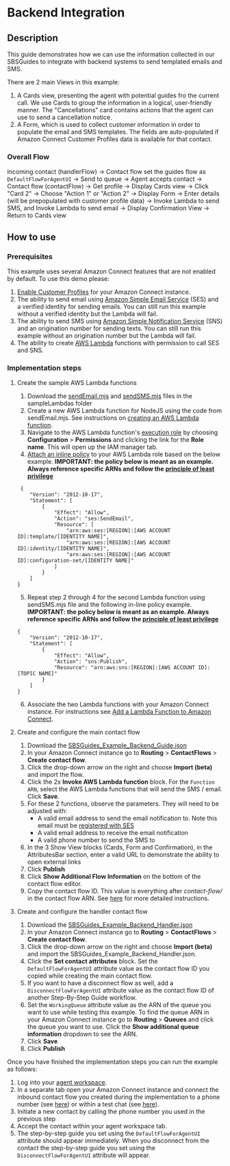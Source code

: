 # Backend Integration

## Description
This guide demonstrates how we can use the information collected in our SBSGuides to integrate with backend systems to send templated emails and SMS.

There are 2 main Views in this example:
1. A Cards view, presenting the agent with potential guides fro the current call. We use Cards to group the information in a logical, user-friendly manner. The "Cancellations" card contains actions that the agent can use to send a cancellation notice.
2. A Form, which is used to collect customer information in order to populate the email and SMS templates. The fields are auto-populated if Amazon Connect Customer Profiles data is available for that contact.

### Overall Flow
Incoming contact (handlerFlow) -> Contact flow set the guides flow as `DefaultFlowForAgentUI` -> Send to queue -> Agent accepts contact -> Contact flow (contactFlow) -> Get profile -> Display Cards view -> Click "Card 2" -> Choose "Action 1" or "Action 2" -> Display Form -> Enter details (will be prepopulated with customer profile data) -> Invoke Lambda to send SMS, and Invoke Lambda to send email -> Display Confirmation View -> Return to Cards view

## How to use

### Prerequisites
This example uses several Amazon Connect features that are not enabled by default. To use this demo please:
1. [Enable Customer Profiles](https://docs.aws.amazon.com/connect/latest/adminguide/enable-customer-profiles.html) for your Amazon Connect instance.
1. The ability to send email using [Amazon Simple Email Service](https://aws.amazon.com/ses/) (SES) and a verified identity for sending emails. You can still run this example without a verified identity but the Lambda will fail.
1. The ability to send SMS using [Amazon Simple Notification Service](https://aws.amazon.com/sns/) (SNS) and an origination number for sending texts. You can still run this example without an origination number but the Lambda will fail.
1. The ability to create [AWS Lambda](https://aws.amazon.com/lambda/) functions with permission to call SES and SNS.
### Implementation steps
1. Create the sample AWS Lambda functions
    1. Download the [sendEmail.mjs](./sampleLambdas/sendEmail.mjs) and [sendSMS.mjs](./sampleLambdas/sendSMS.mjs) files in the sampleLambdas folder
    1. Create a new AWS Lambda function for NodeJS using the code from sendEmail.mjs. See instructions on [creating an AWS Lambda function](https://docs.aws.amazon.com/lambda/latest/dg/lambda-nodejs.html).
    1. Navigate to the AWS Lambda function's [execution role](https://docs.aws.amazon.com/lambda/latest/dg/lambda-intro-execution-role.html) by choosing **Configuration** > **Permissions** and clicking the link for the **Role name**. This will open up the IAM manager tab.
    1. [Attach an inline policy](https://docs.aws.amazon.com/IAM/latest/UserGuide/access_policies_manage-attach-detach.html#add-policies-console) to your AWS Lambda role based on the below example. **IMPORTANT: the policy below is meant as an example. Always reference specific ARNs and follow the [principle of least privilege](https://docs.aws.amazon.com/IAM/latest/UserGuide/best-practices.html)**
    ```
     {
        "Version": "2012-10-17",
        "Statement": [
            {
                "Effect": "Allow",
                "Action": "ses:SendEmail",
                "Resource": [
                    "arn:aws:ses:[REGION]:[AWS ACCOUNT ID]:template/[IDENTITY NAME]",
                    "arn:aws:ses:[REGION]:[AWS ACCOUNT ID]:identity/[IDENTITY NAME]",
                    "arn:aws:ses:[REGION]:[AWS ACCOUNT ID]:configuration-set/[IDENTITY NAME]"
                ]
            }
        ]
    }
    ```
    5. Repeat step 2 through 4 for the second Lambda function using sendSMS.mjs file and the following in-line policy example. **IMPORTANT: the policy below is meant as an example. Always reference specific ARNs and follow the [principle of least privilege](https://docs.aws.amazon.com/IAM/latest/UserGuide/best-practices.html)**
    ```
    {
        "Version": "2012-10-17",
        "Statement": [
            {
                "Effect": "Allow",
                "Action": "sns:Publish",
                "Resource": "arn:aws:sns:[REGION]:[AWS ACCOUNT ID]:[TOPIC NAME]"
            }
        ]
    }
    ```
    6. Associate the two Lambda functions with your Amazon Connect instance. For instructions see [Add a Lambda Function to Amazon Connect](https://docs.aws.amazon.com/connect/latest/adminguide/connect-lambda-functions.html#add-lambda-function).

2. Create and configure the main contact flow
    1. Download the [SBSGuides_Example_Backend_Guide.json](./SBSGuides_Example_Backend_Guide.json)
    2. In your Amazon Connect instance go to **Routing** > **ContactFlows** > **Create contact flow**.
    3. Click the drop-down arrow on the right and choose **Import (beta)** and import the flow.
    4. Click the 2x **Invoke AWS Lambda function** block. For the `Function ARN`, select the AWS Lambda functions that will send the SMS / email. Click **Save**.
    5. For these 2 functions, observe the parameters. They will need to be adjusted with:
        - A valid email address to send the email notification to. Note this email must be [registered with SES](https://docs.aws.amazon.com/ses/latest/dg/creating-identities.html)
        - A valid email address to receive the email notification 
        - A valid phone number to send the SMS to
    6. In the 3 Show View blocks (Cards, Form and Confirmation), in the AttributesBar section, enter a valid URL to demonstrate the ability to open external links
    7. Click **Publish**
    8. Click **Show Additional Flow Information** on the bottom of the contact flow editor.
    9. Copy the contact flow ID. This value is everything after *contact-flow/* in the contact flow ARN. See [here](https://docs.aws.amazon.com/connect/latest/adminguide/find-contact-flow-id.html) for more detailed instructions.

2. Create and configure the handler contact flow
    1. Download the [SBSGuides_Example_Backend_Handler.json](./SBSGuides_Example_Backend_Handler.json)
    2. In your Amazon Connect instance go to **Routing** > **ContactFlows** > **Create contact flow**.
    3. Click the drop-down arrow on the right and choose **Import (beta)** and import the SBSGuides_Example_Backend_Handler.json.
    4. Click the **Set contact attributes** block. Set the `DefaultFlowForAgentUI` attribute value as the contact flow ID you copied while creating the main contact flow.
    5. If you want to have a disconnect flow as well, add a `DisconnectFlowForAgentUI` attribute value as the contact flow ID of another Step-By-Step Guide workflow.
    6. Set the `WorkingQueue` attribute value as the ARN of the queue you want to use while testing this example. To find the queue ARN in your Amazon Connect instance go to **Routing** > **Queues** and click the queue you want to use. Click the **Show additional queue information** dropdown to see the ARN.
    7. Click **Save**
    8. Click **Publish**

Once you have finished the implementation steps you can run the example as follows:

1. Log into your [agent workspace](https://docs.aws.amazon.com/connect/latest/adminguide/agent-user-guide.html).
2. In a separate tab open your Amazon Connect instance and connect the inbound contact flow you created during the implementation to a phone number (see [here](https://docs.aws.amazon.com/connect/latest/adminguide/tutorial1-assign-contact-flow-to-number.html)) or within a test chat (see [here](https://docs.aws.amazon.com/connect/latest/adminguide/chat-testing.html#test-chat)).
3. Initiate a new contact by calling the phone number you used in the previous step 
4. Accept the contact within your agent workspace tab.
5. The step-by-step guide you set using the `DefaultFlowForAgentUI` attribute should appear immediately. When you disconnect from the contact the step-by-step guide you set using the `DisconnectFlowForAgentUI` attribute will appear.